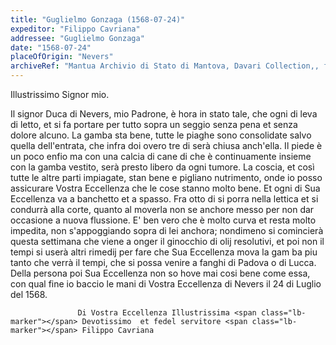 ```yaml
---
title: "Guglielmo Gonzaga (1568-07-24)"
expeditor: "Filippo Cavriana"
addressee: "Guglielmo Gonzaga"
date: "1568-07-24"
placeOfOrigin: "Nevers"
archiveRef: "Mantua Archivio di Stato di Mantova, Davari Collection,, fols. -"
---
```


Illustrissimo Signor  mio.

Il signor Duca di Nevers, mio Padrone, è hora <span class="lb-marker"></span> in stato tale, che ogni di leva di letto, et <span class="lb-marker"></span> si fa portare per tutto sopra un seggio senza <span class="lb-marker"></span> pena et senza dolore alcuno. La gamba sta <span class="lb-marker"></span> bene, tutte le piaghe sono consolidate salvo quella <span class="lb-marker"></span> dell'entrata, che infra doi overo tre di serà <span class="lb-marker"></span> chiusa anch'ella. Il piede è un poco enfio ma <span class="lb-marker"></span> con una calcia di cane di che è continuamente <span class="lb-marker"></span> insieme con la gamba vestito, serà presto libero <span class="lb-marker"></span> da ogni tumore. La coscia, et così tutte le altre <span class="lb-marker"></span> parti impiagate, stan bene e pigliano nutrimento, onde io posso assicurare Vostra Eccellenza  che le cose stanno <span class="lb-marker"></span> molto bene. Et ogni di Sua Eccellenza  va a banchetto et <span class="lb-marker"></span> a spasso. Fra otto di si porra nella <span class="unclear">lettica</span> et si <span class="lb-marker"></span> condurrà alla corte, quanto al moverla non se <span class="lb-marker"></span> anchore messo per non dar occasione <span class="lb-marker"></span> a nuova flussione. E' ben vero che è molto <span class="lb-marker"></span> curva et resta molto impedita, non s'appoggiando sopra di lei anchora; nondimeno si comincierà <span class="lb-marker"></span> questa settimana che viene a onger il ginocchio <span class="lb-marker"></span> di olij resolutivi, et poi non il tempi si userà <span class="lb-marker"></span> altri rimedij per fare che Sua Eccellenza  mova la gam<span class="lb-marker"></span> ba piu tanto che verrà il tempi, che si possa <span class="lb-marker"></span> venire a fanghi di Padova o di Lucca. Della persona poi Sua Eccellenza  non so <span class="unclear">hove</span> mai cosi bene <span class="lb-marker"></span> come essa, con qual fine io baccio le mani <span class="lb-marker"></span> di Vostra Eccellenza  di Nevers il 24 di Luglio del 1568.


                   Di Vostra Eccellenza Illustrissima <span class="lb-marker"></span> Devotissimo  et fedel servitore <span class="lb-marker"></span> Filippo Cavriana

